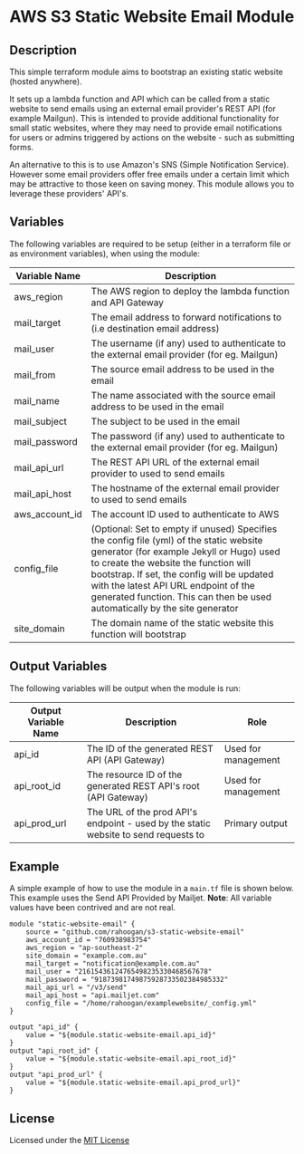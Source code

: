 # AWS S3 Static Website Email Module

## Description
This simple terraform module aims to bootstrap an existing static website (hosted anywhere).

It sets up a lambda function and API which can be called from a static website to send emails using an external email provider's REST API (for example Mailgun). This is intended to provide additional functionality for small static websites, where they may need to provide email notifications for users or admins triggered by actions on the website - such as submitting forms.

An alternative to this is to use Amazon's SNS (Simple Notification Service). However some email providers offer free emails under a certain limit which may be attractive to those keen on saving money. This module allows you to leverage these providers' API's. 

## Variables

The following variables are required to be setup (either in a terraform file or as environment variables), when using the module:

| Variable Name | Description                                                   |  
|---------------|---------------------------------------------------------------|
| aws_region    | The AWS region to deploy the lambda function and API Gateway  |
| mail_target   | The email address to forward notifications to (i.e destination email address) |
| mail_user     | The username (if any) used to authenticate to the external email provider (for eg. Mailgun) |
| mail_from     | The source email address to be used in the email              |
| mail_name     | The name associated with the source email address to be used in the email |
| mail_subject  | The subject to be used in the email                           |
| mail_password | The password (if any) used to authenticate to the external email provider (for eg. Mailgun) |
| mail_api_url  | The REST API URL of the external email provider to used to send emails |
| mail_api_host | The hostname of the external email provider to used to send emails |
| aws_account_id| The account ID used to authenticate to AWS |
| config_file   | (Optional: Set to empty if unused) Specifies the config file (yml) of the static website generator (for example Jekyll or Hugo) used to create the website the function will bootstrap. If set, the config will be updated with the latest API URL endpoint of the generated function. This can then be used automatically by the site generator |   
| site_domain   | The domain name of the static website this function will bootstrap |

## Output Variables

The following variables will be output when the module is run:

| Output Variable Name | Description | Role |
| ---------------------|-------------|------|
| api_id               | The ID of the generated REST API (API Gateway) | Used for management |
| api_root_id          | The resource ID of the generated REST API's root (API Gateway) | Used for management |
| api_prod_url         | The URL of the prod API's endpoint - used by the static website to send requests to | Primary output |

## Example 
A simple example of how to use the module in a `main.tf` file is shown below. This example uses the Send API Provided by Mailjet. **Note**: All variable values have been contrived and are not real.

```
module "static-website-email" {
    source = "github.com/rahoogan/s3-static-website-email"
    aws_account_id = "760938983754"
    aws_region = "ap-southeast-2"
    site_domain = "example.com.au"
    mail_target = "notification@example.com.au"
    mail_user = "21615436124765498235330468567678"
    mail_password = "91873981749875928733502384985332"
    mail_api_url = "/v3/send"
    mail_api_host = "api.mailjet.com"
    config_file = "/home/rahoogan/examplewebsite/_config.yml"
}

output "api_id" {
    value = "${module.static-website-email.api_id}"
}
output "api_root_id" {
    value = "${module.static-website-email.api_root_id}"
}
output "api_prod_url" {
    value = "${module.static-website-email.api_prod_url}"
}
```

## License
Licensed under the [MIT License](https://github.com/rahoogan/s3-static-website-email/blob/master/LICENSE)

